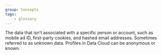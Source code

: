 ```yaml
---
group: Concepts
tags:
    - glossary
---
```

The data that isn’t associated with a specific person or account, such as mobile ad ID, first-party cookies, and hashed email addresses. Sometimes referred to as unknown data. Profiles in Data Cloud can be anonymous or known.